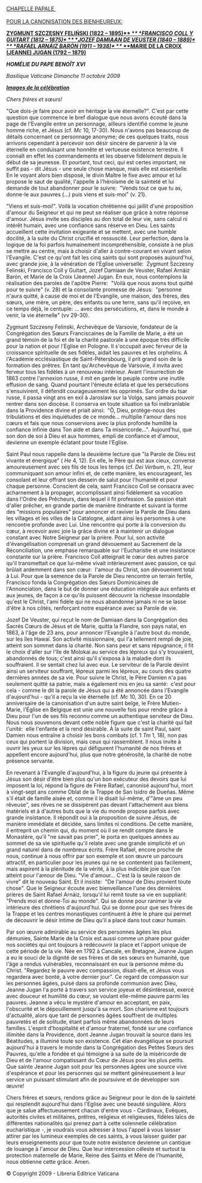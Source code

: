 [CHAPELLE PAPALE \
\
POUR LA CANONISATION DES BIENHEUREUX:](http://www.vatican.va/news_services/liturgy/libretti/2009/20091011-2.pdf)

**[ZYGMUNT SZCZĘSNY FELIŃSKI (1822 – 1895)\**
**\**
**FRANCISCO COLL Y GUITART (1812 – 1875)\**
**\**
**JOZEF DAMIAAN DE VEUSTER (1840 – 1889)\**
**\**
**RAFAEL ARNÁIZ BARÓN (1911 – 1938)\**
**\**
**MARIE DE LA CROIX (JEANNE) JUGAN (1792 – 1879)](http://www.vatican.va/news_services/liturgy/libretti/2009/20091011.pdf)**

***HOMÉLIE DU PAPE BENOÎT XVI***

*Basilique Vaticane* *Dimanche 11 octobre 2009*

***[Images de la célébration](http://www.vatican.va/news_services/liturgy/photogallery/2009/20091011/index.html)***

*Chers frères et sœurs!*

"Que dois-je faire pour avoir en héritage la vie éternelle?". C'est par cette question que commence le bref dialogue que nous avons écouté dans la page de l'Evangile entre un personnage, ailleurs identifié comme le jeune homme riche, et Jésus (cf. *Mc* 10, 17-30). Nous n'avons pas beaucoup de détails concernant ce personnage anonyme; de ces quelques traits, nous arrivons cependant à percevoir son désir sincère de parvenir à la vie éternelle en conduisant une honnête et vertueuse existence terrestre. Il connaît en effet les commandements et les observe fidèlement depuis le début de sa jeunesse. Et pourtant, tout ceci, qui est certes important, ne suffit pas - dit Jésus - une seule chose manque, mais elle est essentielle. En le voyant alors bien disposé, le divin Maître le fixe avec amour et lui propose le saut de qualité, l'appelle à l'héroïsme de la sainteté et lui demande de tout abandonner pour le suivre:  "Vends tout ce que tu as, donne-le aux pauvres (...) puis viens et suis-moi" (v. 21).

"Viens et suis-moi!". Voilà la vocation chrétienne qui jaillit d'une proposition d'amour du Seigneur et qui ne peut se réaliser que grâce à notre réponse d'amour. Jésus invite ses disciples au don total de leur vie, sans calcul ni intérêt humain, avec une confiance sans réserve en Dieu. Les saints accueillent cette invitation exigeante et se mettent, avec une humble docilité, à la suite du Christ crucifié et ressuscité. Leur perfection, dans la logique de la foi parfois humainement incompréhensible, consiste à ne plus se mettre au centre, mais à choisir d'aller à contre-courant en vivant selon l'Evangile. C'est ce qu'ont fait les cinq saints qui sont proposés aujourd'hui, avec grande joie, à la vénération de l'Eglise universelle:  Zygmunt Szczesny Felinski, Francisco Coll y Guitart, Jozef Damiaan de Veuster, Rafael Arnáiz Barón, et Marie de la Croix (Jeanne) Jugan. En eux, nous contemplons la réalisation des paroles de l'apôtre Pierre:  "Voilà que nous avons tout quitté pour te suivre" (v. 28) et la consolante promesse de Jésus:  "personne n'aura quitté, à cause de moi et de l'Evangile, une maison, des frères, des sœurs, une mère, un père, des enfants ou une terre, sans qu'il reçoive, en ce temps déjà, le centuple: ... avec des persécutions, et, dans le monde à venir, la vie éternelle" (vv 29-30).

Zygmunt Szczesny Felinski, Archevêque de Varsovie, fondateur de la Congrégation des Sœurs Franciscaines de la Famille de Marie, a été un grand témoin de la foi et de la charité pastorale à une époque très difficile pour la nation et pour l'Eglise en Pologne. Il s'occupait avec ferveur de la croissance spirituelle de ses fidèles, aidait les pauvres et les orphelins. A l'Académie ecclésiastique de Saint-Pétersbourg, il prit grand soin de la formation des prêtres. En tant qu'Archevêque de Varsovie, il invita avec ferveur tous les fidèles à un renouveau intérieur. Avant l'insurrection de 1863 contre l'annexion russe, il mit en garde le peuple contre une inutile effusion de sang. Quand pourtant l'émeute éclata et que les persécutions s'ensuivirent, il défendit courageusement les opprimés. Sur ordre du tsar russe, il passa vingt ans en exil à Jaroslaw sur la Volga, sans jamais pouvoir rentrer dans son diocèse. Il conserva en toute situation sa foi inébranlable dans la Providence divine et priait ainsi:  "Ô, Dieu, protège-nous des tribulations et des inquiétudes de ce monde... multiplie l'amour dans nos cœurs et fais que nous conservions avec la plus profonde humilité la confiance infinie dans Ton aide et dans Ta miséricorde...". Aujourd'hui, que son don de soi à Dieu et aux hommes, empli de confiance et d'amour, devienne un exemple éclatant pour toute l'Eglise.

Saint Paul nous rappelle dans la deuxième lecture que "la Parole de Dieu est vivante et énergique" ( *He* 4, 12). En elle, le Père qui est aux cieux, converse amoureusement avec ses fils de tous les temps (cf. *Dei Verbum*, n. 21), leur communiquant son amour infini et, de cette manière, les encourageant, les consolant et leur offrant son dessein de salut pour l'humanité et pour chaque personne. Conscient de cela, saint Francisco Coll se consacra avec acharnement à la propager, accomplissant ainsi fidèlement sa vocation dans l'Ordre des Prêcheurs, dans lequel il fit profession. Sa passion était d'aller prêcher, en grande partie de manière itinérante et suivant la forme des "missions populaires" pour annoncer et raviver la Parole de Dieu dans les villages et les villes de la Catalogne, aidant ainsi les personnes à une rencontre profonde avec Lui. Une rencontre qui porte à la conversion du cœur, à recevoir avec joie la grâce divine et à maintenir un dialogue constant avec Notre Seigneur par la prière. Pour lui, son activité d'évangélisation comprenait un grand dévouement au Sacrement de la Réconciliation, une emphase remarquable sur l'Eucharistie et une insistance constante sur la prière. Francisco Coll atteignait le cœur des autres parce qu'il transmettait ce que lui-même vivait intérieurement avec passion, ce qui brûlait ardemment dans son cœur:  l'amour du Christ, son dévouement total à Lui. Pour que la semence de la Parole de Dieu rencontre un terrain fertile, Francisco fonda la Congrégation des Sœurs Dominicaines de l'Annonciation, dans le but de donner une éducation intégrale aux enfants et aux jeunes, de façon à ce qu'ils puissent découvrir la richesse insondable qu'est le Christ, l'ami fidèle qui ne nous abandonne jamais ni ne se lasse d'être à nos côtés, renforçant notre espérance avec sa Parole de vie.

Jozef De Veuster, qui reçut le nom de Damiaan dans la Congrégation des Sacrés Cœurs de Jésus et de Marie, quitta la Flandre, son pays natal, en 1863, à l'âge de 23 ans, pour annoncer l'Evangile à l'autre bout du monde, sur les îles Hawaï. Son activité missionnaire, qui l'a tellement rempli de joie, atteint son sommet dans la charité. Non sans peur et sans répugnance, il fit le choix d'aller sur l'île de Molokai au service des lépreux qui s'y trouvaient, abandonnés de tous; c'est ainsi qu'il s'exposa à la maladie dont ils souffraient. Il se sentait chez lui avec eux. Le serviteur de la Parole devint ainsi un serviteur souffrant, lépreux parmi les lépreux, au cours des quatre dernières années de sa vie. Pour suivre le Christ, le Père Damien n'a pas seulement quitté sa patrie, mais a également mis en jeu sa santé:  c'est pour cela - comme le dit la parole de Jésus qui a été annoncée dans l'Evangile d'aujourd'hui - qu'il a reçu la vie éternelle (cf. *Mc* 10, 30). En ce 20 anniversaire de la canonisation d'un autre saint belge, le Frère Mutien-Marie, l'Église en Belgique est unie une nouvelle fois pour rendre grâce à Dieu pour l'un de ses fils reconnu comme un authentique serviteur de Dieu. Nous nous souvenons devant cette noble figure que c'est la charité qui fait l'unité:  elle l'enfante et la rend désirable. À la suite de saint Paul, saint Damien nous entraîne à choisir les bons combats (cf. 1 *Tm* 1, 18), non pas ceux qui portent la division, mais ceux qui rassemblent. Il nous invite à ouvrir les yeux sur les lèpres qui défigurent l'humanité de nos frères et appellent encore aujourd'hui, plus que notre générosité, la charité de notre présence servante.

En revenant à l'Evangile d'aujourd'hui, à la figure du jeune qui présente à Jésus son désir d'être bien plus qu'un bon exécuteur des devoirs que lui imposent la loi, répond la figure de Frère Rafael, canonisé aujourd'hui, mort à vingt-sept ans comme Oblat de la Trappe de San Isidro de Dueñas. Même s'il était de famille aisée et, comme il le disait lui-même, d'"âme un peu rêveuse", ses rêves ne se dissipèrent pas devant l'attachement aux biens matériels et à d'autres buts que la vie du monde propose parfois avec grande insistance. Il répondit oui à la proposition de suivre Jésus, de manière immédiate et décidée, sans limites ni conditions. De cette manière, il entreprit un chemin qui, du moment où il se rendit compte dans le Monastère, qu'il "ne savait pas prier", le porta en quelques années au sommet de sa vie spirituelle qu'il relate avec une grande simplicité et un grand naturel dans de nombreux écrits. Frère Rafael, encore proche de nous, continue à nous offrir par son exemple et son œuvre un parcours attractif, en particulier pour les jeunes qui ne se contentent pas facilement, mais aspirent à la plénitude de la vérité, à la plus indicible joie que l'on atteint pour l'amour de Dieu. "Vie d'amour... C'est là la seule raison de vivre" dit le nouveau Saint. Et il insiste:  "De l'amour de Dieu provient toute chose". Que le Seigneur écoute avec bienveillance l'une des dernières prières de Saint Rafael Arnáiz, lorsqu'il lui remit toute sa vie en suppliant:  "Prends moi et donne-Toi au monde". Qui se donne pour ranimer la vie intérieure des chrétiens d'aujourd'hui. Qui se donne pour que ses frères de la Trappe et les centres monastiques continuent à être le phare qui permet de découvrir le désir intime de Dieu qu'il a placé dans tout cœur humain.

Par son œuvre admirable au service des personnes âgées les plus démunies, Sainte Marie de la Croix est aussi comme un phare pour guider nos sociétés qui ont toujours à redécouvrir la place et l'apport unique de cette période de la vie. Née en 1792 à Cancale, en Bretagne, Jeanne Jugan a eu le souci de la dignité de ses frères et de ses sœurs en humanité, que l'âge a rendus vulnérables, reconnaissant en eux la personne même du Christ. "Regardez le pauvre avec compassion, disait-elle, et Jésus vous regardera avec bonté, à votre dernier jour". Ce regard de compassion sur les personnes âgées, puisé dans sa profonde communion avec Dieu, Jeanne Jugan l'a porté à travers son service joyeux et désintéressé, exercé avec douceur et humilité du cœur, se voulant elle-même pauvre parmi les pauvres. Jeanne a vécu le mystère d'amour en acceptant, en paix, l'obscurité et le dépouillement jusqu'à sa mort. Son charisme est toujours d'actualité, alors que tant de personnes âgées souffrent de multiples pauvretés et de solitude, étant parfois même abandonnées de leurs familles. L'esprit d'hospitalité et d'amour fraternel, fondé sur une confiance illimitée dans la Providence, dont Jeanne Jugan trouvait la source dans les Béatitudes, a illuminé toute son existence. Cet élan évangélique se poursuit aujourd'hui à travers le monde dans la Congrégation des Petites Sœurs des Pauvres, qu'elle a fondée et qui témoigne à sa suite de la miséricorde de Dieu et de l'amour compatissant du Cœur de Jésus pour les plus petits. Que sainte Jeanne Jugan soit pour les personnes âgées une source vive d'espérance et pour les personnes qui se mettent généreusement à leur service un puissant stimulant afin de poursuivre et de développer son œuvre!

Chers frères et sœurs, rendons grâce au Seigneur pour le don de la sainteté qui resplendit aujourd'hui dans l'Eglise avec une beauté singulière. Alors que je salue affectueusement chacun d'entre vous - Cardinaux, Evêques, autorités civiles et militaires, prêtres, religieux et religieuses, fidèles laïcs de différentes nationalités qui prenez part à cette solennelle célébration eucharistique -, je voudrais vous adresser à tous l'appel à vous laisser attirer par les lumineux exemples de ces saints, à vous laisser guider par leurs enseignements pour que toute notre existence devienne un cantique de louange à l'amour de Dieu. Que leur intercession céleste et surtout la protection maternelle de Marie, Reine des Saints et Mère de l'humanité, nous obtienne cette grâce. Amen.

© Copyright 2009 - Libreria Editrice Vaticana
